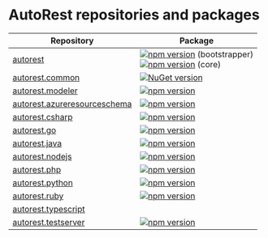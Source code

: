 # AutoRest repositories and packages

| Repository | Package |
| ---------- | ------- |
| [autorest](https://github.com/Azure/autorest) | <div>[![npm version](https://badge.fury.io/js/autorest.svg)](https://badge.fury.io/js/autorest) <span style="vertical-align: top">(bootstrapper)</span><br>[![npm version](https://badge.fury.io/js/%40microsoft.azure%2Fautorest-core.svg)](https://badge.fury.io/js/%40microsoft.azure%2Fautorest-core) <span style="vertical-align: top">(core)</span></div> |
| [autorest.common](https://github.com/Azure/autorest.common) | [![NuGet version](https://badge.fury.io/nu/autorest.common.svg)](https://badge.fury.io/nu/autorest.common) |
| [autorest.modeler](https://github.com/Azure/autorest.modeler) | [![npm version](https://badge.fury.io/js/%40microsoft.azure%2Fautorest.modeler.svg)](https://badge.fury.io/js/%40microsoft.azure%2Fautorest.modeler) |
| [autorest.azureresourceschema](https://github.com/Azure/autorest.azureresourceschema) | [![npm version](https://badge.fury.io/js/%40microsoft.azure%2Fautorest.azureresourceschema.svg)](https://badge.fury.io/js/%40microsoft.azure%2Fautorest.azureresourceschema) |
| [autorest.csharp](https://github.com/Azure/autorest.csharp) | [![npm version](https://badge.fury.io/js/%40microsoft.azure%2Fautorest.csharp.svg)](https://badge.fury.io/js/%40microsoft.azure%2Fautorest.csharp) |
| [autorest.go](https://github.com/Azure/autorest.go) | [![npm version](https://badge.fury.io/js/%40microsoft.azure%2Fautorest.go.svg)](https://badge.fury.io/js/%40microsoft.azure%2Fautorest.go) |
| [autorest.java](https://github.com/Azure/autorest.java) | [![npm version](https://badge.fury.io/js/%40microsoft.azure%2Fautorest.java.svg)](https://badge.fury.io/js/%40microsoft.azure%2Fautorest.java) |
| [autorest.nodejs](https://github.com/Azure/autorest.nodejs) | [![npm version](https://badge.fury.io/js/%40microsoft.azure%2Fautorest.nodejs.svg)](https://badge.fury.io/js/%40microsoft.azure%2Fautorest.nodejs) |
| [autorest.php](https://github.com/Azure/autorest.php) | [![npm version](https://badge.fury.io/js/%40microsoft.azure%2Fautorest.php.svg)](https://badge.fury.io/js/%40microsoft.azure%2Fautorest.php) |
| [autorest.python](https://github.com/Azure/autorest.python) | [![npm version](https://badge.fury.io/js/%40microsoft.azure%2Fautorest.python.svg)](https://badge.fury.io/js/%40microsoft.azure%2Fautorest.python) |
| [autorest.ruby](https://github.com/Azure/autorest.ruby) | [![npm version](https://badge.fury.io/js/%40microsoft.azure%2Fautorest.ruby.svg)](https://badge.fury.io/js/%40microsoft.azure%2Fautorest.ruby) |
| [autorest.typescript](https://github.com/Azure/autorest.typescript) | <!--[![npm version](https://badge.fury.io/js/%40microsoft.azure%2Fautorest.typescript.svg)](https://badge.fury.io/js/%40microsoft.azure%2Fautorest.typescript)--> |
| [autorest.testserver](https://github.com/Azure/autorest.testserver) | [![npm version](https://badge.fury.io/js/%40microsoft.azure%2Fautorest.testserver.svg)](https://badge.fury.io/js/%40microsoft.azure%2Fautorest.testserver) |

